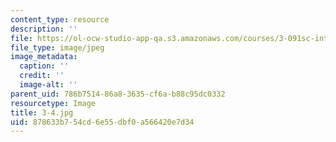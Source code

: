 ```yaml
---
content_type: resource
description: ''
file: https://ol-ocw-studio-app-qa.s3.amazonaws.com/courses/3-091sc-introduction-to-solid-state-chemistry-fall-2010/878633b754cd6e55dbf0a566420e7d34_3-4.jpg
file_type: image/jpeg
image_metadata:
  caption: ''
  credit: ''
  image-alt: ''
parent_uid: 786b7514-86a8-3635-cf6a-b88c95dc0332
resourcetype: Image
title: 3-4.jpg
uid: 878633b7-54cd-6e55-dbf0-a566420e7d34
---
```

